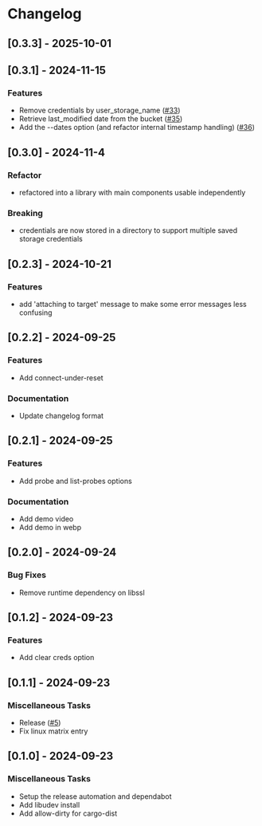 # Changelog


## [0.3.3] - 2025-10-01



## [0.3.1] - 2024-11-15

### Features

- Remove credentials by user_storage_name ([#33](https://github.com/manakjiri/quick-flash/pull/33))
- Retrieve last_modified date from the bucket ([#35](https://github.com/manakjiri/quick-flash/pull/35))
- Add the --dates option (and refactor internal timestamp handling) ([#36](https://github.com/manakjiri/quick-flash/pull/36))


## [0.3.0] - 2024-11-4

### Refactor

- refactored into a library with main components usable independently

### Breaking

- credentials are now stored in a directory to support multiple saved storage credentials

## [0.2.3] - 2024-10-21

### Features

- add 'attaching to target' message to make some error messages less confusing

## [0.2.2] - 2024-09-25

### Features

- Add connect-under-reset

### Documentation

- Update changelog format

## [0.2.1] - 2024-09-25

### Features

- Add probe and list-probes options

### Documentation

- Add demo video
- Add demo in webp

## [0.2.0] - 2024-09-24

### Bug Fixes

- Remove runtime dependency on libssl

## [0.1.2] - 2024-09-23

### Features

- Add clear creds option

<!-- generated by git-cliff -->

## [0.1.1] - 2024-09-23

### Miscellaneous Tasks

- Release ([#5](https://github.com/manakjiri/quick-flash/pull/5))
- Fix linux matrix entry

<!-- generated by git-cliff -->

## [0.1.0] - 2024-09-23

### Miscellaneous Tasks

- Setup the release automation and dependabot
- Add libudev install
- Add allow-dirty for cargo-dist

<!-- generated by git-cliff -->
